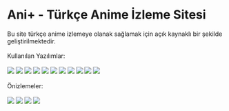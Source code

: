 <h1> Ani+ - Türkçe Anime İzleme Sitesi</h1>
Bu site türkçe anime izlemeye olanak sağlamak için açık kaynaklı bir şekilde geliştirilmektedir.
<br><br>
Kullanılan Yazılımlar:<br><br>
<img src="https://img.shields.io/badge/CSS-323330?style=for-the-badge&logo=css3&logoColor=2965f1"> <img src="https://img.shields.io/badge/JavaScript-323330?style=for-the-badge&logo=javascript"> <img src="https://img.shields.io/badge/Nodejs-323330?style=for-the-badge&logo=node.js"> <img src="https://img.shields.io/badge/NPM-323330?style=for-the-badge&logo=npm">  <img src="https://img.shields.io/badge/Vuejs-323330?style=for-the-badge&logo=vue.js"> <img src="https://img.shields.io/badge/Nuxtjs-323330?style=for-the-badge&logo=nuxt.js"> <img src="https://img.shields.io/badge/GIT-323330?style=for-the-badge&logo=git"> <img src="https://img.shields.io/badge/Github-323330?style=for-the-badge&logo=github"> <img src="https://img.shields.io/badge/Visual%20Studio%20Code-323330?style=for-the-badge&logo=visualstudiocode&logoColor=blue"> <img src="https://img.shields.io/badge/Firefox-323330?style=for-the-badge&logo=firefox"> <img src="https://img.shields.io/badge/Windows%2011-323330?style=for-the-badge&logo=windows&logoColor=blue">
<br><br>
Önizlemeler:<br><br>
<img src="https://cdn.discordapp.com/attachments/775822548519616562/1002863153064972380/unknown.png?size=4096">
<img src="https://cdn.discordapp.com/attachments/775822548519616562/1002863296329818172/unknown.png?size=4096">
<img src="https://cdn.discordapp.com/attachments/775822548519616562/1002863429096325150/unknown.png?size=4096">
<img src="https://cdn.discordapp.com/attachments/775822548519616562/1002863638522114058/unknown.png?size=4096">